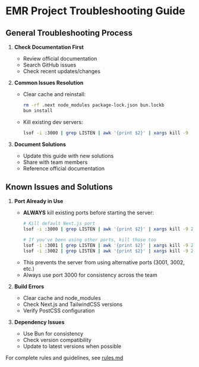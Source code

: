 # EMR Project Troubleshooting Guide

## General Troubleshooting Process
1. **Check Documentation First**
   - Review official documentation
   - Search GitHub issues
   - Check recent updates/changes

2. **Common Issues Resolution**
   - Clear cache and reinstall:
     ```bash
     rm -rf .next node_modules package-lock.json bun.lockb
     bun install
     ```
   - Kill existing dev servers:
     ```bash
     lsof -i :3000 | grep LISTEN | awk '{print $2}' | xargs kill -9
     ```

3. **Document Solutions**
   - Update this guide with new solutions
   - Share with team members
   - Reference official documentation

## Known Issues and Solutions
1. **Port Already in Use**
   - **ALWAYS** kill existing ports before starting the server:
     ```bash
     # Kill default Next.js port
     lsof -i :3000 | grep LISTEN | awk '{print $2}' | xargs kill -9 2>/dev/null || true
     
     # If you've been using other ports, kill those too
     lsof -i :3001 | grep LISTEN | awk '{print $2}' | xargs kill -9 2>/dev/null || true
     lsof -i :3002 | grep LISTEN | awk '{print $2}' | xargs kill -9 2>/dev/null || true
     ```
   - This prevents the server from using alternative ports (3001, 3002, etc.)
   - Always use port 3000 for consistency across the team

2. **Build Errors**
   - Clear cache and node_modules
   - Check Next.js and TailwindCSS versions
   - Verify PostCSS configuration

3. **Dependency Issues**
   - Use Bun for consistency
   - Check version compatibility
   - Update to latest versions when possible

For complete rules and guidelines, see [rules.md](./rules.md)
